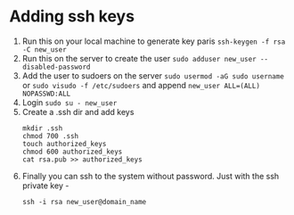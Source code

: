 # Adding ssh keys
1. Run this on your local machine to generate key paris `ssh-keygen -f rsa -C new_user`
3. Run this on the server to create the user `sudo adduser new_user --disabled-password`
4. Add the user to sudoers on the server `sudo usermod -aG sudo username` or `sudo visudo -f /etc/sudoers` and append `new_user ALL=(ALL)  NOPASSWD:ALL`
5. Login `sudo su - new_user`
6. Create a .ssh dir and add keys 
   ```
   mkdir .ssh
   chmod 700 .ssh
   touch authorized_keys
   chmod 600 authorized_keys
   cat rsa.pub >> authorized_keys
   ```
7. Finally you can ssh to the system without password. Just with the ssh private key -
   ```
   ssh -i rsa new_user@domain_name
   ```

